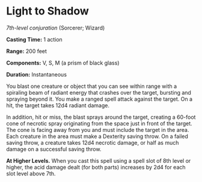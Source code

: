 # Light to Shadow
*7th-level conjuration* (Sorcerer; Wizard)

**Casting Time:** 1 action

**Range:** 200 feet

**Components:** V, S, M (a prism of black glass)

**Duration:** Instantaneous

You blast one creature or object that you can see within range with a spiraling beam of radiant energy that crashes over the target, bursting and spraying beyond it. You make a ranged spell attack against the target. On a hit, the target takes 12d4 radiant damage.

In addition, hit or miss, the blast sprays around the target, creating a 60-foot cone of necrotic spray originating from the space just in front of the target. The cone is facing away from you and must include the target in the area. Each creature in the area must make a Dexterity saving throw. On a failed saving throw, a creature takes 12d4 necrotic damage, or half as much damage on a successful saving throw.

**At Higher Levels.** When you cast this spell using a spell slot of 8th level or higher, the acid damage dealt (for both parts) increases by 2d4 for each slot level above 7th.
